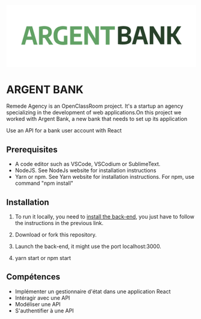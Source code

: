 <img src="./public/logo-argentBank.png"/>

# ARGENT BANK
Remede Agency is an OpenClassRoom project. It's a startup an agency specializing in the development of web applications.On this project we worked with Argent Bank, a new bank that needs to set up its application

Use an API for a bank user account with React

## Prerequisites
* A code editor such as VSCode, VSCodium or SublimeText.
* NodeJS. See NodeJs website for installation instructions
* Yarn or npm. See Yarn website for installation instructions. For npm, use command "npm install"


## Installation
1. To run it locally, you need to [install the back-end](https://github.com/OpenClassrooms-Student-Center/Project-10-Bank-API), you just have to follow the instructions in the previous link.

2. Download or fork this repository.

3. Launch the back-end, it might use the port localhost:3000.

4. yarn start or npm start


## Compétences 
- Implémenter un gestionnaire d'état dans une application React
- Intéragir avec une API
- Modéliser une API
- S'authentifier à une API